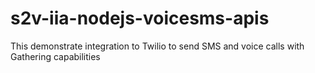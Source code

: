 # s2v-iia-nodejs-voicesms-apis
This demonstrate integration to Twilio to send SMS and voice calls with Gathering capabilities
